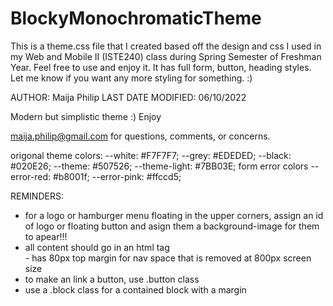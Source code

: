# BlockyMonochromaticTheme
This is a theme.css file that I created based off the design and css I used in my Web and Mobile II (ISTE240) class during Spring Semester of Freshman Year. Feel free to use and enjoy it. It has full form, button, heading styles. Let me know if you want any more styling for something. :)



AUTHOR: Maija Philip
LAST DATE MODIFIED: 06/10/2022

Modern but simplistic theme :) Enjoy

maija.philip@gmail.com for questions,
comments, or concerns.

origonal theme colors:
    --white: #F7F7F7;
    --grey: #EDEDED;
    --black: #020E26;
    --theme: #507526;
    --theme-light: #7BB03E;
    form error colors
    --error-red: #b8001f;
    --error-pink: #ffccd5;
    
    
REMINDERS:
- for a logo or hamburger menu floating in the upper corners, assign an id of logo or floating button and asign them a background-image for them to apear!!!
- all content should go in an html tag <main>
        - has 80px top margin for nav space that is removed at 800px screen size
- to make an <a> link a button, use .button class
- use a .block class for a contained block with a margin
